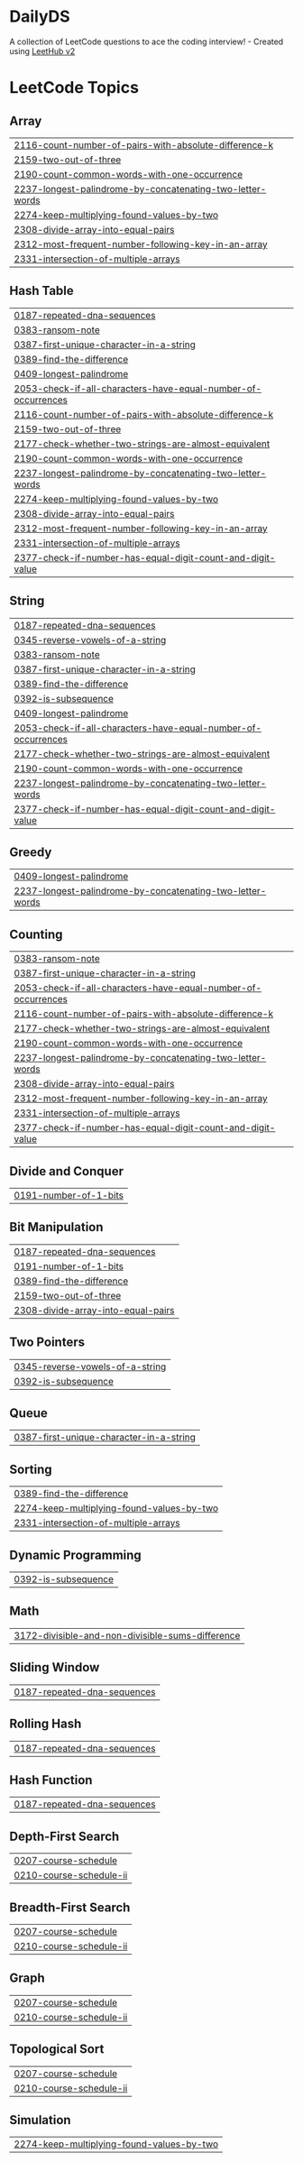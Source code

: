 # DailyDS
A collection of LeetCode questions to ace the coding interview! - Created using [LeetHub v2](https://github.com/arunbhardwaj/LeetHub-2.0)

<!---LeetCode Topics Start-->
# LeetCode Topics
## Array
|  |
| ------- |
| [2116-count-number-of-pairs-with-absolute-difference-k](https://github.com/bipul724/DailyDS/tree/master/2116-count-number-of-pairs-with-absolute-difference-k) |
| [2159-two-out-of-three](https://github.com/bipul724/DailyDS/tree/master/2159-two-out-of-three) |
| [2190-count-common-words-with-one-occurrence](https://github.com/bipul724/DailyDS/tree/master/2190-count-common-words-with-one-occurrence) |
| [2237-longest-palindrome-by-concatenating-two-letter-words](https://github.com/bipul724/DailyDS/tree/master/2237-longest-palindrome-by-concatenating-two-letter-words) |
| [2274-keep-multiplying-found-values-by-two](https://github.com/bipul724/DailyDS/tree/master/2274-keep-multiplying-found-values-by-two) |
| [2308-divide-array-into-equal-pairs](https://github.com/bipul724/DailyDS/tree/master/2308-divide-array-into-equal-pairs) |
| [2312-most-frequent-number-following-key-in-an-array](https://github.com/bipul724/DailyDS/tree/master/2312-most-frequent-number-following-key-in-an-array) |
| [2331-intersection-of-multiple-arrays](https://github.com/bipul724/DailyDS/tree/master/2331-intersection-of-multiple-arrays) |
## Hash Table
|  |
| ------- |
| [0187-repeated-dna-sequences](https://github.com/bipul724/DailyDS/tree/master/0187-repeated-dna-sequences) |
| [0383-ransom-note](https://github.com/bipul724/DailyDS/tree/master/0383-ransom-note) |
| [0387-first-unique-character-in-a-string](https://github.com/bipul724/DailyDS/tree/master/0387-first-unique-character-in-a-string) |
| [0389-find-the-difference](https://github.com/bipul724/DailyDS/tree/master/0389-find-the-difference) |
| [0409-longest-palindrome](https://github.com/bipul724/DailyDS/tree/master/0409-longest-palindrome) |
| [2053-check-if-all-characters-have-equal-number-of-occurrences](https://github.com/bipul724/DailyDS/tree/master/2053-check-if-all-characters-have-equal-number-of-occurrences) |
| [2116-count-number-of-pairs-with-absolute-difference-k](https://github.com/bipul724/DailyDS/tree/master/2116-count-number-of-pairs-with-absolute-difference-k) |
| [2159-two-out-of-three](https://github.com/bipul724/DailyDS/tree/master/2159-two-out-of-three) |
| [2177-check-whether-two-strings-are-almost-equivalent](https://github.com/bipul724/DailyDS/tree/master/2177-check-whether-two-strings-are-almost-equivalent) |
| [2190-count-common-words-with-one-occurrence](https://github.com/bipul724/DailyDS/tree/master/2190-count-common-words-with-one-occurrence) |
| [2237-longest-palindrome-by-concatenating-two-letter-words](https://github.com/bipul724/DailyDS/tree/master/2237-longest-palindrome-by-concatenating-two-letter-words) |
| [2274-keep-multiplying-found-values-by-two](https://github.com/bipul724/DailyDS/tree/master/2274-keep-multiplying-found-values-by-two) |
| [2308-divide-array-into-equal-pairs](https://github.com/bipul724/DailyDS/tree/master/2308-divide-array-into-equal-pairs) |
| [2312-most-frequent-number-following-key-in-an-array](https://github.com/bipul724/DailyDS/tree/master/2312-most-frequent-number-following-key-in-an-array) |
| [2331-intersection-of-multiple-arrays](https://github.com/bipul724/DailyDS/tree/master/2331-intersection-of-multiple-arrays) |
| [2377-check-if-number-has-equal-digit-count-and-digit-value](https://github.com/bipul724/DailyDS/tree/master/2377-check-if-number-has-equal-digit-count-and-digit-value) |
## String
|  |
| ------- |
| [0187-repeated-dna-sequences](https://github.com/bipul724/DailyDS/tree/master/0187-repeated-dna-sequences) |
| [0345-reverse-vowels-of-a-string](https://github.com/bipul724/DailyDS/tree/master/0345-reverse-vowels-of-a-string) |
| [0383-ransom-note](https://github.com/bipul724/DailyDS/tree/master/0383-ransom-note) |
| [0387-first-unique-character-in-a-string](https://github.com/bipul724/DailyDS/tree/master/0387-first-unique-character-in-a-string) |
| [0389-find-the-difference](https://github.com/bipul724/DailyDS/tree/master/0389-find-the-difference) |
| [0392-is-subsequence](https://github.com/bipul724/DailyDS/tree/master/0392-is-subsequence) |
| [0409-longest-palindrome](https://github.com/bipul724/DailyDS/tree/master/0409-longest-palindrome) |
| [2053-check-if-all-characters-have-equal-number-of-occurrences](https://github.com/bipul724/DailyDS/tree/master/2053-check-if-all-characters-have-equal-number-of-occurrences) |
| [2177-check-whether-two-strings-are-almost-equivalent](https://github.com/bipul724/DailyDS/tree/master/2177-check-whether-two-strings-are-almost-equivalent) |
| [2190-count-common-words-with-one-occurrence](https://github.com/bipul724/DailyDS/tree/master/2190-count-common-words-with-one-occurrence) |
| [2237-longest-palindrome-by-concatenating-two-letter-words](https://github.com/bipul724/DailyDS/tree/master/2237-longest-palindrome-by-concatenating-two-letter-words) |
| [2377-check-if-number-has-equal-digit-count-and-digit-value](https://github.com/bipul724/DailyDS/tree/master/2377-check-if-number-has-equal-digit-count-and-digit-value) |
## Greedy
|  |
| ------- |
| [0409-longest-palindrome](https://github.com/bipul724/DailyDS/tree/master/0409-longest-palindrome) |
| [2237-longest-palindrome-by-concatenating-two-letter-words](https://github.com/bipul724/DailyDS/tree/master/2237-longest-palindrome-by-concatenating-two-letter-words) |
## Counting
|  |
| ------- |
| [0383-ransom-note](https://github.com/bipul724/DailyDS/tree/master/0383-ransom-note) |
| [0387-first-unique-character-in-a-string](https://github.com/bipul724/DailyDS/tree/master/0387-first-unique-character-in-a-string) |
| [2053-check-if-all-characters-have-equal-number-of-occurrences](https://github.com/bipul724/DailyDS/tree/master/2053-check-if-all-characters-have-equal-number-of-occurrences) |
| [2116-count-number-of-pairs-with-absolute-difference-k](https://github.com/bipul724/DailyDS/tree/master/2116-count-number-of-pairs-with-absolute-difference-k) |
| [2177-check-whether-two-strings-are-almost-equivalent](https://github.com/bipul724/DailyDS/tree/master/2177-check-whether-two-strings-are-almost-equivalent) |
| [2190-count-common-words-with-one-occurrence](https://github.com/bipul724/DailyDS/tree/master/2190-count-common-words-with-one-occurrence) |
| [2237-longest-palindrome-by-concatenating-two-letter-words](https://github.com/bipul724/DailyDS/tree/master/2237-longest-palindrome-by-concatenating-two-letter-words) |
| [2308-divide-array-into-equal-pairs](https://github.com/bipul724/DailyDS/tree/master/2308-divide-array-into-equal-pairs) |
| [2312-most-frequent-number-following-key-in-an-array](https://github.com/bipul724/DailyDS/tree/master/2312-most-frequent-number-following-key-in-an-array) |
| [2331-intersection-of-multiple-arrays](https://github.com/bipul724/DailyDS/tree/master/2331-intersection-of-multiple-arrays) |
| [2377-check-if-number-has-equal-digit-count-and-digit-value](https://github.com/bipul724/DailyDS/tree/master/2377-check-if-number-has-equal-digit-count-and-digit-value) |
## Divide and Conquer
|  |
| ------- |
| [0191-number-of-1-bits](https://github.com/bipul724/DailyDS/tree/master/0191-number-of-1-bits) |
## Bit Manipulation
|  |
| ------- |
| [0187-repeated-dna-sequences](https://github.com/bipul724/DailyDS/tree/master/0187-repeated-dna-sequences) |
| [0191-number-of-1-bits](https://github.com/bipul724/DailyDS/tree/master/0191-number-of-1-bits) |
| [0389-find-the-difference](https://github.com/bipul724/DailyDS/tree/master/0389-find-the-difference) |
| [2159-two-out-of-three](https://github.com/bipul724/DailyDS/tree/master/2159-two-out-of-three) |
| [2308-divide-array-into-equal-pairs](https://github.com/bipul724/DailyDS/tree/master/2308-divide-array-into-equal-pairs) |
## Two Pointers
|  |
| ------- |
| [0345-reverse-vowels-of-a-string](https://github.com/bipul724/DailyDS/tree/master/0345-reverse-vowels-of-a-string) |
| [0392-is-subsequence](https://github.com/bipul724/DailyDS/tree/master/0392-is-subsequence) |
## Queue
|  |
| ------- |
| [0387-first-unique-character-in-a-string](https://github.com/bipul724/DailyDS/tree/master/0387-first-unique-character-in-a-string) |
## Sorting
|  |
| ------- |
| [0389-find-the-difference](https://github.com/bipul724/DailyDS/tree/master/0389-find-the-difference) |
| [2274-keep-multiplying-found-values-by-two](https://github.com/bipul724/DailyDS/tree/master/2274-keep-multiplying-found-values-by-two) |
| [2331-intersection-of-multiple-arrays](https://github.com/bipul724/DailyDS/tree/master/2331-intersection-of-multiple-arrays) |
## Dynamic Programming
|  |
| ------- |
| [0392-is-subsequence](https://github.com/bipul724/DailyDS/tree/master/0392-is-subsequence) |
## Math
|  |
| ------- |
| [3172-divisible-and-non-divisible-sums-difference](https://github.com/bipul724/DailyDS/tree/master/3172-divisible-and-non-divisible-sums-difference) |
## Sliding Window
|  |
| ------- |
| [0187-repeated-dna-sequences](https://github.com/bipul724/DailyDS/tree/master/0187-repeated-dna-sequences) |
## Rolling Hash
|  |
| ------- |
| [0187-repeated-dna-sequences](https://github.com/bipul724/DailyDS/tree/master/0187-repeated-dna-sequences) |
## Hash Function
|  |
| ------- |
| [0187-repeated-dna-sequences](https://github.com/bipul724/DailyDS/tree/master/0187-repeated-dna-sequences) |
## Depth-First Search
|  |
| ------- |
| [0207-course-schedule](https://github.com/bipul724/DailyDS/tree/master/0207-course-schedule) |
| [0210-course-schedule-ii](https://github.com/bipul724/DailyDS/tree/master/0210-course-schedule-ii) |
## Breadth-First Search
|  |
| ------- |
| [0207-course-schedule](https://github.com/bipul724/DailyDS/tree/master/0207-course-schedule) |
| [0210-course-schedule-ii](https://github.com/bipul724/DailyDS/tree/master/0210-course-schedule-ii) |
## Graph
|  |
| ------- |
| [0207-course-schedule](https://github.com/bipul724/DailyDS/tree/master/0207-course-schedule) |
| [0210-course-schedule-ii](https://github.com/bipul724/DailyDS/tree/master/0210-course-schedule-ii) |
## Topological Sort
|  |
| ------- |
| [0207-course-schedule](https://github.com/bipul724/DailyDS/tree/master/0207-course-schedule) |
| [0210-course-schedule-ii](https://github.com/bipul724/DailyDS/tree/master/0210-course-schedule-ii) |
## Simulation
|  |
| ------- |
| [2274-keep-multiplying-found-values-by-two](https://github.com/bipul724/DailyDS/tree/master/2274-keep-multiplying-found-values-by-two) |
<!---LeetCode Topics End-->